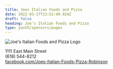 ```yaml
---
title: Joes Italian Foods and Pizza
date: 2022-03-17T13:51:49.924Z
draft: false
heading: Joe's Italian Foods and Pizza
type: youth/sponsors/pages
---
```

![Joe's Italian Foods and Pizza Logo](https://res.cloudinary.com/robinson-soccer/image/upload/v1647439413/Youth/Sponsors/joes_italian_foods_pizza_czubni.png)

1111 East Main Street\
(618) 544-8212\
[facebook.com/Joes-Italian-Foods-Pizza-Robinson](https://www.facebook.com/pages/Joes-Italian-Foods-Pizza-Robinson/275691437712)